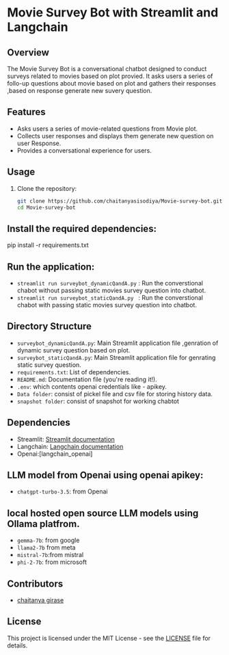 # Movie Survey Bot with Streamlit and Langchain

## Overview
The Movie Survey Bot is a conversational chatbot designed to conduct surveys related to movies based on plot provied.
It asks users a series of follo-up questions about movie based on plot and gathers their responses ,based on response generate new suvery question.

## Features
- Asks users a series of movie-related questions from Movie plot.
- Collects user responses and displays them generate new question on user Response.
- Provides a conversational experience for users.

## Usage
1. Clone the repository:
   ``` bash
   git clone https://github.com/chaitanyasisodiya/Movie-survey-bot.git
   cd Movie-survey-bot
   
## Install the required dependencies:   
pip install -r requirements.txt

## Run the application:
- `streamlit run surveybot_dynamicQandA.py` : Run the converstional chabot without passing static movies survey question into chatbot.
- `streamlit run surveybot_staticQandA.py ` : Run the converstional chabot with passing static movies survey question into chatbot.

## Directory Structure
- `surveybot_dynamicQandA.py`: Main Streamlit application file ,genration of dynamic survey question based on plot.
- `surveybot_staticQandA.py`: Main Streamlit application file for genrating static survey question.
- `requirements.txt`: List of dependencies.
- `README.md`: Documentation file (you're reading it!).
- `.env`: which contents openai credentials like - apikey.
- `Data folder`: consist of pickel file and csv file for storing history data.
- `snapshot folder`: consist of snapshot for working chabtot

## Dependencies
- Streamlit: [Streamlit documentation](https://docs.streamlit.io/)
- Langchain: [Langchain documentation](https://github.com/langchain/langchain)
- Openai:[langchain_openai]

## LLM model from Openai using openai apikey:
- `chatgpt-turbo-3.5`: from Openai

## local hosted open source LLM models using Ollama platfrom.
- `gemma-7b`: from google
- `llama2-7b` from meta
- `mistral-7b`:from mistral
- `phi-2-7b`: from microsoft


## Contributors
- [chaitanya girase](https://github.com/your-username)

## License
This project is licensed under the MIT License - see the [LICENSE](LICENSE) file for details.